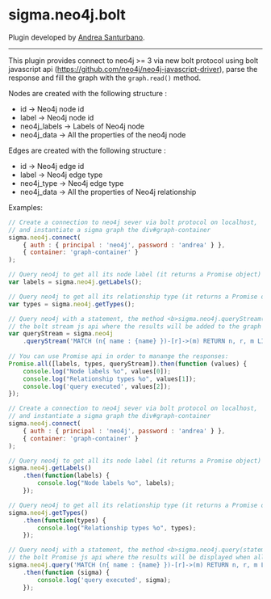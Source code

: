 sigma.neo4j.bolt
====================

Plugin developed by [Andrea Santurbano](https://github.com/conker84).

---

This plugin provides connect to neo4j >= 3 via new bolt protocol using bolt javascript api (https://github.com/neo4j/neo4j-javascript-driver), parse the response and fill the graph with the `graph.read()` method.

Nodes are created with the following structure :
 * id -> Neo4j node id
 * label -> Neo4j node id
 * neo4j_labels -> Labels of Neo4j node
 * neo4j_data -> All the properties of the neo4j node

Edges are created with the following structure :
 * id -> Neo4j edge id
 * label -> Neo4j edge type
 * neo4j_type -> Neo4j edge type
 * neo4j_data -> All the properties of Neo4j relationship

Examples:
````javascript
// Create a connection to neo4j sever via bolt protocol on localhost,
// and instantiate a sigma graph the div#graph-container
sigma.neo4j.connect(
	{ auth : { principal : 'neo4j', password : 'andrea' } },
	{ container: 'graph-container' }
);

// Query neo4j to get all its node label (it returns a Promise object)
var labels = sigma.neo4j.getLabels();

// Query neo4j to get all its relationship type (it returns a Promise object)
var types = sigma.neo4j.getTypes();

// Query neo4j with a statement, the method <b>sigma.neo4j.queryStream(statement, params)</b> invokes
// the bolt stream js api where the results will be added to the graph as they arrive (it returns a Promise object)
var queryStream = sigma.neo4j
	.queryStream('MATCH (n{ name : {name} })-[r]->(m) RETURN n, r, m LIMIT 10', { name : 'Kevin Bacon' });
	
// You can use Promise api in order to manange the responses:
Promise.all([labels, types, queryStream]).then(function (values) {
    console.log("Node labels %o", values[0]);
    console.log("Relationship types %o", values[1]);
    console.log('query executed', values[2]);
});
````

````javascript
// Create a connection to neo4j sever via bolt protocol on localhost,
// and instantiate a sigma graph the div#graph-container
sigma.neo4j.connect(
	{ auth : { principal : 'neo4j', password : 'andrea' } },
	{ container: 'graph-container' }
);

// Query neo4j to get all its node label (it returns a Promise object)
sigma.neo4j.getLabels()
	.then(function(labels) {
        console.log("Node labels %o", labels);
    });

// Query neo4j to get all its relationship type (it returns a Promise object)
sigma.neo4j.getTypes()
	.then(function(types) {
        console.log("Relationship types %o", types);
    });

// Query neo4j with a statement, the method <b>sigma.neo4j.query(statement, params)</b> invokes
// the bolt Promise js api where the results will be displayed when all they are fetched from neo4j (it returns a Promise object)
sigma.neo4j.query('MATCH (n{ name : {name} })-[r]->(m) RETURN n, r, m LIMIT 10', { name : 'Kevin Bacon' })
    .then(function (sigma) {
        console.log('query executed', sigma);
    });
````